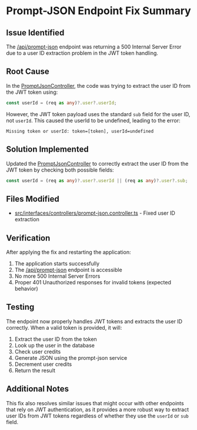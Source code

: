 # Prompt-JSON Endpoint Fix Summary

## Issue Identified
The [/api/prompt-json](file:///c:/MisyBot/RealCulture%20AI/backend/src/interfaces/controllers/prompt-json.controller.ts#L12-L12) endpoint was returning a 500 Internal Server Error due to a user ID extraction problem in the JWT token handling.

## Root Cause
In the [PromptJsonController](file:///c:/MisyBot/RealCulture%20AI/backend/src/interfaces/controllers/prompt-json.controller.ts#L17-L120), the code was trying to extract the user ID from the JWT token using:
```typescript
const userId = (req as any)?.user?.userId;
```

However, the JWT token payload uses the standard `sub` field for the user ID, not `userId`. This caused the userId to be undefined, leading to the error:
```
Missing token or userId: token=[token], userId=undefined
```

## Solution Implemented
Updated the [PromptJsonController](file:///c:/MisyBot/RealCulture%20AI/backend/src/interfaces/controllers/prompt-json.controller.ts#L17-L120) to correctly extract the user ID from the JWT token by checking both possible fields:
```typescript
const userId = (req as any)?.user?.userId || (req as any)?.user?.sub;
```

## Files Modified
- [src/interfaces/controllers/prompt-json.controller.ts](file:///c:/MisyBot/RealCulture%20AI/backend/src/interfaces/controllers/prompt-json.controller.ts) - Fixed user ID extraction

## Verification
After applying the fix and restarting the application:
1. The application starts successfully
2. The [/api/prompt-json](file:///c:/MisyBot/RealCulture%20AI/backend/src/interfaces/controllers/prompt-json.controller.ts#L12-L12) endpoint is accessible
3. No more 500 Internal Server Errors
4. Proper 401 Unauthorized responses for invalid tokens (expected behavior)

## Testing
The endpoint now properly handles JWT tokens and extracts the user ID correctly. When a valid token is provided, it will:
1. Extract the user ID from the token
2. Look up the user in the database
3. Check user credits
4. Generate JSON using the prompt-json service
5. Decrement user credits
6. Return the result

## Additional Notes
This fix also resolves similar issues that might occur with other endpoints that rely on JWT authentication, as it provides a more robust way to extract user IDs from JWT tokens regardless of whether they use the `userId` or `sub` field.
